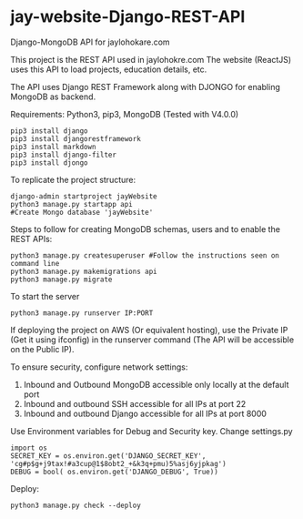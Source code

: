 # jay-website-Django-REST-API
Django-MongoDB API for jaylohokare.com

This project is the REST API used in jaylohokre.com
The website (ReactJS) uses this API to load projects, education details, etc.

The API uses Django REST Framework along with DJONGO for enabling MongoDB as backend.

Requirements:
Python3,
pip3,
MongoDB (Tested with V4.0.0)

```
pip3 install django
pip3 install djangorestframework
pip3 install markdown       
pip3 install django-filter  
pip3 install djongo
```

To replicate the project structure:

```
django-admin startproject jayWebsite
python3 manage.py startapp api
#Create Mongo database 'jayWebsite'
```

Steps to follow for creating MongoDB schemas, users and to enable the REST APIs:

```
python3 manage.py createsuperuser #Follow the instructions seen on command line
python3 manage.py makemigrations api
python3 manage.py migrate
```

To start the server

```
python3 manage.py runserver IP:PORT
```

If deploying the project on AWS (Or equivalent hosting), use the Private IP (Get it using ifconfig) in the runserver command (The API will be accessible on the Public IP). 

To ensure security, configure network settings:
1. Inbound and Outbound MongoDB accessible only locally at the default port
2. Inbound and outbound SSH accessible for all IPs at port 22
3. Inbound and outbound Django accessible for all IPs at port 8000


Use Environment variables for Debug and Security key. Change settings.py
```
import os
SECRET_KEY = os.environ.get('DJANGO_SECRET_KEY', 'cg#p$g+j9tax!#a3cup@1$8obt2_+&k3q+pmu)5%asj6yjpkag')
DEBUG = bool( os.environ.get('DJANGO_DEBUG', True))
```

Deploy:
```
python3 manage.py check --deploy
```
